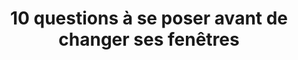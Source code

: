 ---
  template: 0
  type: "0"
  titre: "10 questions à se poser avant de changer ses fenêtres"
  titreMEA: "Questions clés avant de changer ses fenêtres"
  surTitre: ""
  tempsLecture: ""
  libelleType: "Article"
  url: "/c/magazine/inspirations-tendances/questions-à-se-poser-avant-de-changer-ses-fenêtres"
  thematiques: "Rénovation,Déco"
  piecesHabitation: "Extérieur"
  produits: "Fenêtre"
  sujets: ""
  tags: ""
  visuelMea: null
  visuelDesktop: 
    url: "/img/contrib/3194989159800f57/201721302.jpg"
    alt: "Fenêtres"
  visuelMobile: null
  title: "10 questions à se poser avant de changer ses fenêtres"
  permalink: "articles//c/magazine/inspirations-tendances/questions-à-se-poser-avant-de-changer-ses-fenêtres"
  layout: "post"
  lang: "fr-fr"
---